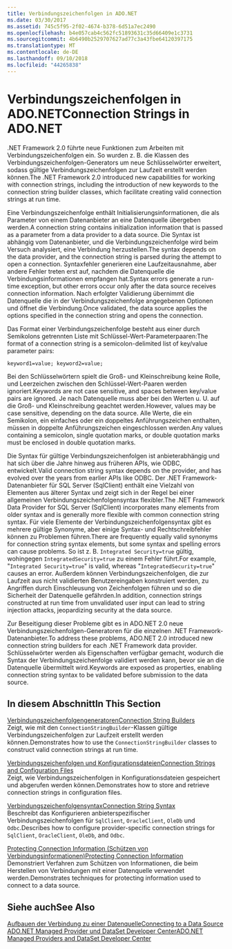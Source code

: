 ```yaml
---
title: Verbindungszeichenfolgen in ADO.NET
ms.date: 03/30/2017
ms.assetid: 745c5f95-2f02-4674-b378-6d51a7ec2490
ms.openlocfilehash: b4e057cab4c562fc51893631c35d66409e1c3731
ms.sourcegitcommit: 4b6490b2529707627ad77c3a43fbe64120397175
ms.translationtype: MT
ms.contentlocale: de-DE
ms.lasthandoff: 09/10/2018
ms.locfileid: "44265838"
---
```

# <a name="connection-strings-in-adonet"></a><span data-ttu-id="4cdb5-102">Verbindungszeichenfolgen in ADO.NET</span><span class="sxs-lookup"><span data-stu-id="4cdb5-102">Connection Strings in ADO.NET</span></span>
<span data-ttu-id="4cdb5-103">.NET Framework 2.0 führte neue Funktionen zum Arbeiten mit Verbindungszeichenfolgen ein. So wurden z. B. die Klassen des Verbindungszeichenfolgen-Generators um neue Schlüsselwörter erweitert, sodass gültige Verbindungszeichenfolgen zur Laufzeit erstellt werden können.</span><span class="sxs-lookup"><span data-stu-id="4cdb5-103">The .NET Framework 2.0 introduced new capabilities for working with connection strings, including the introduction of new keywords to the connection string builder classes, which facilitate creating valid connection strings at run time.</span></span>  
  
 <span data-ttu-id="4cdb5-104">Eine Verbindungszeichenfolge enthält Initialisierungsinformationen, die als Parameter von einem Datenanbieter an eine Datenquelle übergeben werden.</span><span class="sxs-lookup"><span data-stu-id="4cdb5-104">A connection string contains initialization information that is passed as a parameter from a data provider to a data source.</span></span> <span data-ttu-id="4cdb5-105">Die Syntax ist abhängig vom Datenanbieter, und die Verbindungszeichenfolge wird beim Versuch analysiert, eine Verbindung herzustellen.</span><span class="sxs-lookup"><span data-stu-id="4cdb5-105">The syntax depends on the data provider, and the connection string is parsed during the attempt to open a connection.</span></span> <span data-ttu-id="4cdb5-106">Syntaxfehler generieren eine Laufzeitausnahme, aber andere Fehler treten erst auf, nachdem die Datenquelle die Verbindungsinformationen empfangen hat.</span><span class="sxs-lookup"><span data-stu-id="4cdb5-106">Syntax errors generate a run-time exception, but other errors occur only after the data source receives connection information.</span></span> <span data-ttu-id="4cdb5-107">Nach erfolgter Validierung übernimmt die Datenquelle die in der Verbindungszeichenfolge angegebenen Optionen und öffnet die Verbindung.</span><span class="sxs-lookup"><span data-stu-id="4cdb5-107">Once validated, the data source applies the options specified in the connection string and opens the connection.</span></span>  
  
 <span data-ttu-id="4cdb5-108">Das Format einer Verbindungszeichenfolge besteht aus einer durch Semikolons getrennten Liste mit Schlüssel-Wert-Parameterpaaren:</span><span class="sxs-lookup"><span data-stu-id="4cdb5-108">The format of a connection string is a semicolon-delimited list of key/value parameter pairs:</span></span>  
  
 `keyword1=value; keyword2=value;`  
  
 <span data-ttu-id="4cdb5-109">Bei den Schlüsselwörtern spielt die Groß- und Kleinschreibung keine Rolle, und Leerzeichen zwischen den Schlüssel-Wert-Paaren werden ignoriert.</span><span class="sxs-lookup"><span data-stu-id="4cdb5-109">Keywords are not case sensitive, and spaces between key/value pairs are ignored.</span></span> <span data-ttu-id="4cdb5-110">Je nach Datenquelle muss aber bei den Werten u. U. auf die Groß- und Kleinschreibung geachtet werden.</span><span class="sxs-lookup"><span data-stu-id="4cdb5-110">However, values may be case sensitive, depending on the data source.</span></span> <span data-ttu-id="4cdb5-111">Alle Werte, die ein Semikolon, ein einfaches oder ein doppeltes Anführungszeichen enthalten, müssen in doppelte Anführungszeichen eingeschlossen werden.</span><span class="sxs-lookup"><span data-stu-id="4cdb5-111">Any values containing a semicolon, single quotation marks, or double quotation marks must be enclosed in double quotation marks.</span></span>  
  
 <span data-ttu-id="4cdb5-112">Die Syntax für gültige Verbindungszeichenfolgen ist anbieterabhängig und hat sich über die Jahre hinweg aus früheren APIs, wie ODBC, entwickelt.</span><span class="sxs-lookup"><span data-stu-id="4cdb5-112">Valid connection string syntax depends on the provider, and has evolved over the years from earlier APIs like ODBC.</span></span> <span data-ttu-id="4cdb5-113">Der .NET Framework-Datenanbieter für SQL Server (SqlClient) enthält eine Vielzahl von Elementen aus älterer Syntax und zeigt sich in der Regel bei einer allgemeinen Verbindungszeichenfolgensyntax flexibler.</span><span class="sxs-lookup"><span data-stu-id="4cdb5-113">The .NET Framework Data Provider for SQL Server (SqlClient) incorporates many elements from older syntax and is generally more flexible with common connection string syntax.</span></span> <span data-ttu-id="4cdb5-114">Für viele Elemente der Verbindungszeichenfolgensyntax gibt es mehrere gültige Synonyme, aber einige Syntax- und Rechtschreibfehler können zu Problemen führen.</span><span class="sxs-lookup"><span data-stu-id="4cdb5-114">There are frequently equally valid synonyms for connection string syntax elements, but some syntax and spelling errors can cause problems.</span></span> <span data-ttu-id="4cdb5-115">So ist z. B. `Integrated Security=true` gültig, wohingegen `IntegratedSecurity=true` zu einem Fehler führt.</span><span class="sxs-lookup"><span data-stu-id="4cdb5-115">For example, "`Integrated Security=true`" is valid, whereas "`IntegratedSecurity=true`" causes an error.</span></span> <span data-ttu-id="4cdb5-116">Außerdem können Verbindungszeichenfolgen, die zur Laufzeit aus nicht validierten Benutzereingaben konstruiert werden, zu Angriffen durch Einschleusung von Zeichenfolgen führen und so die Sicherheit der Datenquelle gefährden.</span><span class="sxs-lookup"><span data-stu-id="4cdb5-116">In addition, connection strings constructed at run time from unvalidated user input can lead to string injection attacks, jeopardizing security at the data source.</span></span>  
  
 <span data-ttu-id="4cdb5-117">Zur Beseitigung dieser Probleme gibt es in ADO.NET 2.0 neue Verbindungszeichenfolgen-Generatoren für die einzelnen .NET Framework-Datenanbieter.</span><span class="sxs-lookup"><span data-stu-id="4cdb5-117">To address these problems, ADO.NET 2.0 introduced new connection string builders for each .NET Framework data provider.</span></span> <span data-ttu-id="4cdb5-118">Schlüsselwörter werden als Eigenschaften verfügbar gemacht, wodurch die Syntax der Verbindungszeichenfolge validiert werden kann, bevor sie an die Datenquelle übermittelt wird.</span><span class="sxs-lookup"><span data-stu-id="4cdb5-118">Keywords are exposed as properties, enabling connection string syntax to be validated before submission to the data source.</span></span>  
  
## <a name="in-this-section"></a><span data-ttu-id="4cdb5-119">In diesem Abschnitt</span><span class="sxs-lookup"><span data-stu-id="4cdb5-119">In This Section</span></span>  
 [<span data-ttu-id="4cdb5-120">Verbindungszeichenfolgengeneratoren</span><span class="sxs-lookup"><span data-stu-id="4cdb5-120">Connection String Builders</span></span>](../../../../docs/framework/data/adonet/connection-string-builders.md)  
 <span data-ttu-id="4cdb5-121">Zeigt, wie mit den `ConnectionStringBuilder`-Klassen gültige Verbindungszeichenfolgen zur Laufzeit erstellt werden können.</span><span class="sxs-lookup"><span data-stu-id="4cdb5-121">Demonstrates how to use the `ConnectionStringBuilder` classes to construct valid connection strings at run time.</span></span>  
  
 [<span data-ttu-id="4cdb5-122">Verbindungszeichenfolgen und Konfigurationsdateien</span><span class="sxs-lookup"><span data-stu-id="4cdb5-122">Connection Strings and Configuration Files</span></span>](../../../../docs/framework/data/adonet/connection-strings-and-configuration-files.md)  
 <span data-ttu-id="4cdb5-123">Zeigt, wie Verbindungszeichenfolgen in Konfigurationsdateien gespeichert und abgerufen werden können.</span><span class="sxs-lookup"><span data-stu-id="4cdb5-123">Demonstrates how to store and retrieve connection strings in configuration files.</span></span>  
  
 [<span data-ttu-id="4cdb5-124">Verbindungszeichenfolgensyntax</span><span class="sxs-lookup"><span data-stu-id="4cdb5-124">Connection String Syntax</span></span>](../../../../docs/framework/data/adonet/connection-string-syntax.md)  
 <span data-ttu-id="4cdb5-125">Beschreibt das Konfigurieren anbieterspezifischer Verbindungszeichenfolgen für `SqlClient`, `OracleClient`, `OleDb` und `Odbc`.</span><span class="sxs-lookup"><span data-stu-id="4cdb5-125">Describes how to configure provider-specific connection strings for `SqlClient`, `OracleClient`, `OleDb`, and `Odbc`.</span></span>  
  
 [<span data-ttu-id="4cdb5-126">Protecting Connection Information (Schützen von Verbindungsinformationen)</span><span class="sxs-lookup"><span data-stu-id="4cdb5-126">Protecting Connection Information</span></span>](../../../../docs/framework/data/adonet/protecting-connection-information.md)  
 <span data-ttu-id="4cdb5-127">Demonstriert Verfahren zum Schützen von Informationen, die beim Herstellen von Verbindungen mit einer Datenquelle verwendet werden.</span><span class="sxs-lookup"><span data-stu-id="4cdb5-127">Demonstrates techniques for protecting information used to connect to a data source.</span></span>  
  
## <a name="see-also"></a><span data-ttu-id="4cdb5-128">Siehe auch</span><span class="sxs-lookup"><span data-stu-id="4cdb5-128">See Also</span></span>  
 [<span data-ttu-id="4cdb5-129">Aufbauen der Verbindung zu einer Datenquelle</span><span class="sxs-lookup"><span data-stu-id="4cdb5-129">Connecting to a Data Source</span></span>](/cpp/data/odbc/connecting-to-a-data-source)  
 [<span data-ttu-id="4cdb5-130">ADO.NET Managed Provider und DataSet Developer Center</span><span class="sxs-lookup"><span data-stu-id="4cdb5-130">ADO.NET Managed Providers and DataSet Developer Center</span></span>](https://go.microsoft.com/fwlink/?LinkId=217917)
